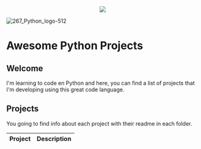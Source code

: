 <p align="center">
  <img src="https://user-images.githubusercontent.com/64545348/114571921-6a9cae00-9c4d-11eb-8003-ab3b48cdf120.png" />
</p>


![267_Python_logo-512](https://user-images.githubusercontent.com/64545348/114571921-6a9cae00-9c4d-11eb-8003-ab3b48cdf120.png)

# Awesome Python Projects
## Welcome
I'm learning to code en Python and here, you can find a list of projects that I'm developing using this great code language.

## Projects
You going to find info about each project with their readme in each folder. 

| Project    | Description |
|----------------------|-------------|
